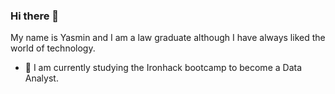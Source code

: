 ### Hi there 👋

My name is Yasmin and I am a law graduate although I have always liked the world of technology.


- :snake: I am currently studying the Ironhack bootcamp to become a Data Analyst.

